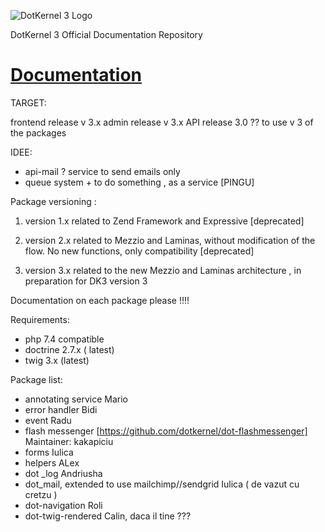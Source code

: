 ![DotKernel 3 Logo ](logo1.png)

DotKernel 3 Official Documentation Repository

# [Documentation](docs)

TARGET: 

  frontend release   v 3.x
  admin    release   v 3.x
  API      release 3.0 ?? to use v 3 of the packages 

IDEE: 
- api-mail ? service to send emails only 
- queue system + to do something , as a service [PINGU]

Package versioning :
1. version 1.x related to Zend Framework  and Expressive [deprecated]

2. version 2.x related to Mezzio and Laminas, without modification of the flow. No new functions, only compatibility [deprecated]

3. version 3.x related to the new Mezzio and Laminas architecture , in preparation for DK3 version 3

Documentation on each package please !!!!

Requirements:
- php 7.4 compatible 
- doctrine 2.7.x ( latest) 
- twig 3.x (latest)

Package list:

- annotating service Mario
- error handler  Bidi 
- event Radu
- flash messenger [https://github.com/dotkernel/dot-flashmessenger] Maintainer: kakapiciu
- forms Iulica
- helpers  ALex
- dot _log Andriusha
- dot_mail, extended to use mailchimp//sendgrid  Iulica ( de vazut cu cretzu ) 
- dot-navigation Roli
- dot-twig-rendered  Calin, daca il tine ??? 


